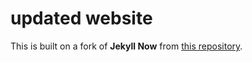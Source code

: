 # updated website

This is built on a fork of **Jekyll Now** from [this repository](https://github.com/barryclark/jekyll-now).



